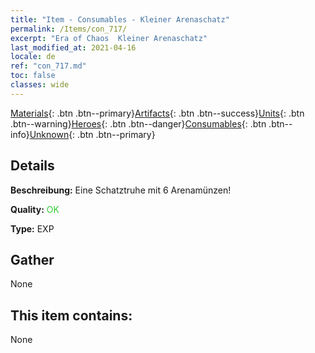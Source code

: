 ```yaml
---
title: "Item - Consumables - Kleiner Arenaschatz"
permalink: /Items/con_717/
excerpt: "Era of Chaos  Kleiner Arenaschatz"
last_modified_at: 2021-04-16
locale: de
ref: "con_717.md"
toc: false
classes: wide
---
```

 [Materials](/de/Items/){: .btn .btn--primary}[Artifacts](/de/Items/Artifacts/){: .btn .btn--success}[Units](/de/Items/Units/){: .btn .btn--warning}[Heroes](/de/Items/Heroes/){: .btn .btn--danger}[Consumables](/de/Items/Consumables/){: .btn .btn--info}[Unknown](/de/Items/Unknown/){: .btn .btn--primary}

## Details
 **Beschreibung:** Eine Schatztruhe mit 6 Arenamünzen!

 **Quality:** <span style="color: #32CD32">OK</span>

 **Type:** EXP

## Gather

  None

## This item contains:

  None

